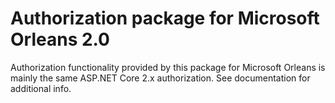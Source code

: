 # Authorization package for Microsoft Orleans 2.0

Authorization functionality provided by this package for Microsoft Orleans is mainly the same ASP.NET Core 2.x authorization. See documentation for additional info.
